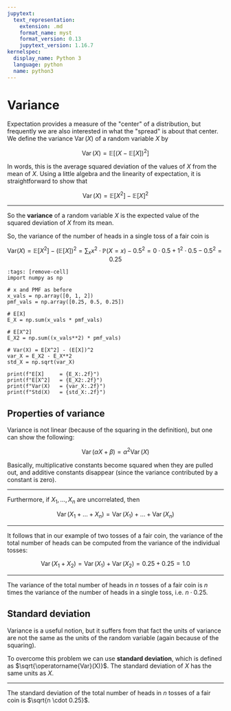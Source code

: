 ```yaml
---
jupytext:
  text_representation:
    extension: .md
    format_name: myst
    format_version: 0.13
    jupytext_version: 1.16.7
kernelspec:
  display_name: Python 3
  language: python
  name: python3
---
```

# Variance

Expectation provides a measure of the "center" of a distribution, but frequently we are also interested in what the "spread" is about that center. 
We define the variance $\operatorname{Var}(X)$ of a random variable $X$ by

$$\operatorname{Var}(X) = \mathbb{E}\left[\left(X - \mathbb{E}[X]\right)^2\right]$$

In words, this is the average squared deviation of the values of $X$ from the mean of $X$. 
Using a little algebra and the linearity of expectation, it is straightforward to show that

$$\operatorname{Var}(X) = \mathbb{E}[X^2] - \mathbb{E}[X]^2$$

---

So the **variance** of a random variable $X$ is the expected value of the squared deviation of $X$ from its mean.

So, the variance of the number of heads in a single toss of a fair coin is

$$
\mathrm{Var}(X) = \mathbb{E}[X^2] - \left( \mathbb{E}[X] \right)^2 = \sum_x x^2 \cdot \mathbb{P}(X = x) - 0.5^2 = 0\cdot 0.5 + 1^2\cdot 0.5 - 0.5^2 = 0.25
$$


```{code-cell} ipython3
:tags: [remove-cell]
import numpy as np

# x and PMF as before
x_vals = np.array([0, 1, 2])
pmf_vals = np.array([0.25, 0.5, 0.25])

# E[X]
E_X = np.sum(x_vals * pmf_vals)

# E[X^2]
E_X2 = np.sum((x_vals**2) * pmf_vals)

# Var(X) = E[X^2] - (E[X])^2
var_X = E_X2 - E_X**2
std_X = np.sqrt(var_X)

print(f"E[X]     = {E_X:.2f}")
print(f"E[X^2]   = {E_X2:.2f}")
print(f"Var(X)   = {var_X:.2f}")
print(f"Std(X)   = {std_X:.2f}")
```


## Properties of variance

Variance is not linear (because of the squaring in the definition), but one can show the following:

$$\operatorname{Var}(\alpha X + \beta) = \alpha^2 \operatorname{Var}(X)$$


Basically, multiplicative constants become squared when they are pulled out, and additive constants disappear (since the variance contributed by a constant is zero).


---

Furthermore, if $X_1, \dots, X_n$ are uncorrelated, then

$$\operatorname{Var}(X_1 + \dots + X_n) = \operatorname{Var}(X_1) + \dots + \operatorname{Var}(X_n)$$

---
It follows that in our example of two tosses of a fair coin, the variance of the total number of heads can be computed from the variance of the individual tosses:

$$\operatorname{Var}(X_1 + X_2) = \operatorname{Var}(X_1) + \operatorname{Var}(X_2) = 0.25 + 0.25 = 1.0$$

---
The variance of the total number of heads in $n$ tosses of a fair coin is $n$ times the variance of the number of heads in a single toss, i.e. $n \cdot 0.25$.

## Standard deviation

Variance is a useful notion, but it suffers from that fact the units of variance are not the same as the units of the random variable (again because of the squaring). 

To overcome this problem we can use **standard deviation**, which is defined as $\sqrt{\operatorname{Var}(X)}$. 
The standard deviation of $X$ has the same units as $X$.

---
The standard deviation of the total number of heads in $n$ tosses of a fair coin is $\sqrt{n \cdot 0.25}$.
